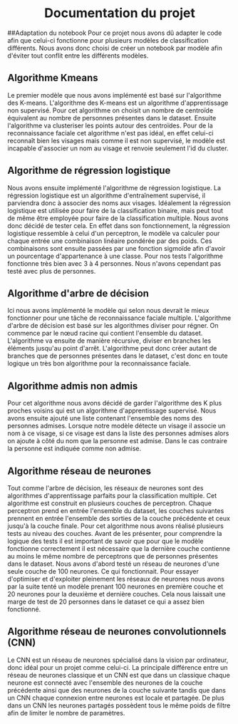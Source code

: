 <h1> <center> Documentation du projet </center></h1>

##Adaptation du notebook
Pour ce projet nous avons dû adapter le code afin que celui-ci fonctionne pour plusieurs modèles de classification différents. Nous avons donc choisi de créer un notebook par modèle afin d'éviter tout conflit entre les différents modèles.

## Algorithme Kmeans
Le premier modèle que nous avons implémenté est basé sur l'algorithme des K-means.
L'algorithme des K-means est un algorithme d'apprentissage non supervisé. Pour cet algorithme on choisit un nombre de centroïde équivalent au nombre de personnes présentes dans le dataset. Ensuite l'algorithme va clusteriser les points autour des centroïdes. 
Pour de la reconnaissance faciale cet algorithme n'est pas idéal, en effet celui-ci reconnaît bien les visages mais comme il est non supervisé, le modèle est incapable d'associer un nom au visage et renvoie seulement l'id du cluster.

## Algorithme de régression logistique
Nous avons ensuite implémenté l'algorithme de régression logistique. 
La régression logistique est un algorithme d'entraînement supervisé, il parviendra donc à associer des noms aux visages. 
Idéalement la régression logistique est utilisée pour faire de la classification binaire, mais peut tout de même être employée pour faire de la classification multiple. 
Nous avons donc décidé de tester cela. En effet dans son fonctionnement, la régression logistique ressemble à celui d'un perceptron, le modèle va calculer pour chaque entrée une combinaison linéaire pondérée par des poids. 
Ces combinaisons sont ensuite passées par une fonction sigmoïde afin d'avoir un pourcentage d'appartenance à une classe. Pour nos tests l'algorithme fonctionne très bien avec 3 à 4 personnes. Nous n'avons cependant pas testé avec plus de personnes.

## Algorithme d'arbre de décision
Ici nous avons implémenté le modèle qui selon nous devrait le mieux fonctionner pour une tâche de reconnaissance faciale multiple.
L'algorithme d'arbre de décision est basé sur les algorithmes diviser pour régner. 
On commence par le nœud racine qui contient l'ensemble du dataset. 
L'algorithme va ensuite de manière récursive, diviser en branches les éléments jusqu'au point d'arrêt. 
L'algorithme peut donc créer autant de branches que de personnes présentes dans le dataset, c'est donc en toute logique un très bon algorithme pour la reconnaissance faciale.

## Algorithme admis non admis
Pour cet algorithme nous avons décidé de garder l'algorithme des K plus proches voisins qui est un algorithme d'apprentissage supervisé. 
Nous avons ensuite ajouté une liste contenant l'ensemble des noms des personnes admises. Lorsque notre modèle détecte un visage il associe un nom à ce visage, si ce visage est dans la liste des personnes admises alors on ajoute à côté du nom que la personne est admise. 
Dans le cas contraire la personne est indiquée comme non admise.

## Algorithme réseau de neurones
Tout comme l'arbre de décision, les réseaux de neurones sont des algorithmes d'apprentissage parfaits pour la classification multiple. 
Cet algorithme est construit en plusieurs couches de perceptron. Chaque perceptron prend en entrée l'ensemble du dataset, les couches suivantes prennent en entrée l'ensemble des sorties de la couche précédente et ceux jusqu'à la couche finale. 
Pour cet algorithme nous avons réalisé plusieurs tests au niveau des couches. 
Avant de les présenter, pour comprendre la logique des tests il est important de savoir que pour que le modèle fonctionne correctement il est nécessaire que la dernière couche contienne au moins le même nombre de perceptrons que de personnes présentes dans le dataset. 
Nous avons d'abord testé un réseau de neurones d'une seule couche de 100 neurones. Ce qui fonctionnait. Pour essayer d'optimiser et d'exploiter pleinement les réseaux de neurones nous avons par la suite tenté un modèle prenant 100 neurones en première couche et 20 neurones pour la deuxième et dernière couches. Cela nous laissait une marge de test de 20 personnes dans le dataset ce qui a assez bien fonctionné.

## Algorithme réseau de neurones convolutionnels (CNN)
Le CNN est un réseau de neurones spécialisé dans la vision par ordinateur, donc idéal pour un projet comme celui-ci. 
La principale différence entre un réseau de neurones classique et un CNN est que dans un classique chaque neurone est connecté avec l'ensemble des neurones de la couche précédente ainsi que des neurones de la couche suivante tandis que dans un CNN chaque connexion entre neurones est locale et partagée. 
De plus dans un CNN les neurones partagés possèdent tous le même poids de filtre afin de limiter le nombre de paramètres.


